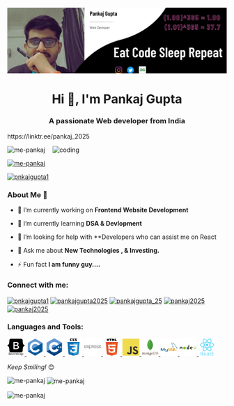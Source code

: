 ![logo](https://github.com/Me-Pankaj/Me-Pankaj/blob/main/banner.png)

<h1 align="center">Hi 👋, I'm Pankaj Gupta</h1>
<h3 align="center">A passionate Web developer from India</h3>

<p>https://linktr.ee/pankaj_2025</p>

<img align="right" alt="coding" width="400" src="https://user-images.githubusercontent.com/55389276/140866485-8fb1c876-9a8f-4d6a-98dc-08c4981eaf70.gif">

<p align="left"> <img src="https://komarev.com/ghpvc/?username=me-pankaj&label=Profile%20views&color=0e75b6&style=flat" alt="me-pankaj" /> </p>

<p align="left"> <a href="https://github.com/ryo-ma/github-profile-trophy"><img src="https://github-profile-trophy.vercel.app/?username=me-pankaj" alt="me-pankaj" /></a> </p>

<p align="left"> <a href="https://twitter.com/pnkajgupta1" target="blank"><img src="https://img.shields.io/twitter/follow/pnkajgupta1?logo=twitter&style=for-the-badge" alt="pnkajgupta1" /></a> </p>

### About Me 🧐<br>
- 🔭 I’m currently working on **Frontend Website Development**

- 🌱 I’m currently learning **DSA & Devlopment**

- 🤝 I’m looking for help with **Developers who can assist me on React

- 💬 Ask me about **New Technologies , & Investing.**

- ⚡ Fun fact **I am funny guy....**

<h3 align="left">Connect with me:</h3>
<p align="left">
<a href="https://twitter.com/pnkajgupta1" target="blank"><img align="center" src="https://raw.githubusercontent.com/rahuldkjain/github-profile-readme-generator/master/src/images/icons/Social/twitter.svg" alt="pnkajgupta1" height="30" width="40" /></a>
<a href="https://linkedin.com/in/pankajgupta2025" target="blank"><img align="center" src="https://raw.githubusercontent.com/rahuldkjain/github-profile-readme-generator/master/src/images/icons/Social/linked-in-alt.svg" alt="pankajgupta2025" height="30" width="40" /></a>
<a href="https://instagram.com/pankajgupta_25" target="blank"><img align="center" src="https://raw.githubusercontent.com/rahuldkjain/github-profile-readme-generator/master/src/images/icons/Social/instagram.svg" alt="pankajgupta_25" height="30" width="40" /></a>
<a href="https://www.leetcode.com/pankaj2025" target="blank"><img align="center" src="https://raw.githubusercontent.com/rahuldkjain/github-profile-readme-generator/master/src/images/icons/Social/leet-code.svg" alt="pankaj2025" height="30" width="40" /></a>
<a href="https://auth.geeksforgeeks.org/user/pankaj2025" target="blank"><img align="center" src="https://raw.githubusercontent.com/rahuldkjain/github-profile-readme-generator/master/src/images/icons/Social/geeks-for-geeks.svg" alt="pankaj2025" height="30" width="40" /></a>
</p>

<h3 align="left">Languages and Tools:</h3>
<p align="left"> <a href="https://getbootstrap.com" target="_blank" rel="noreferrer"> <img src="https://raw.githubusercontent.com/devicons/devicon/master/icons/bootstrap/bootstrap-plain-wordmark.svg" alt="bootstrap" width="40" height="40"/> </a> <a href="https://www.cprogramming.com/" target="_blank" rel="noreferrer"> <img src="https://raw.githubusercontent.com/devicons/devicon/master/icons/c/c-original.svg" alt="c" width="40" height="40"/> </a> <a href="https://www.w3schools.com/cpp/" target="_blank" rel="noreferrer"> <img src="https://raw.githubusercontent.com/devicons/devicon/master/icons/cplusplus/cplusplus-original.svg" alt="cplusplus" width="40" height="40"/> </a> <a href="https://www.w3schools.com/css/" target="_blank" rel="noreferrer"> <img src="https://raw.githubusercontent.com/devicons/devicon/master/icons/css3/css3-original-wordmark.svg" alt="css3" width="40" height="40"/> </a> <a href="https://expressjs.com" target="_blank" rel="noreferrer"> <img src="https://raw.githubusercontent.com/devicons/devicon/master/icons/express/express-original-wordmark.svg" alt="express" width="40" height="40"/> </a> <a href="https://www.w3.org/html/" target="_blank" rel="noreferrer"> <img src="https://raw.githubusercontent.com/devicons/devicon/master/icons/html5/html5-original-wordmark.svg" alt="html5" width="40" height="40"/> </a> <a href="https://developer.mozilla.org/en-US/docs/Web/JavaScript" target="_blank" rel="noreferrer"> <img src="https://raw.githubusercontent.com/devicons/devicon/master/icons/javascript/javascript-original.svg" alt="javascript" width="40" height="40"/> </a> <a href="https://www.mongodb.com/" target="_blank" rel="noreferrer"> <img src="https://raw.githubusercontent.com/devicons/devicon/master/icons/mongodb/mongodb-original-wordmark.svg" alt="mongodb" width="40" height="40"/> </a> <a href="https://www.mysql.com/" target="_blank" rel="noreferrer"> <img src="https://raw.githubusercontent.com/devicons/devicon/master/icons/mysql/mysql-original-wordmark.svg" alt="mysql" width="40" height="40"/> </a> <a href="https://nodejs.org" target="_blank" rel="noreferrer"> <img src="https://raw.githubusercontent.com/devicons/devicon/master/icons/nodejs/nodejs-original-wordmark.svg" alt="nodejs" width="40" height="40"/> </a> <a href="https://reactjs.org/" target="_blank" rel="noreferrer"> <img src="https://raw.githubusercontent.com/devicons/devicon/master/icons/react/react-original-wordmark.svg" alt="react" width="40" height="40"/> </a> </p>

<i>Keep Smiling!</i> 😊

<p><img align="left" src="https://github-readme-stats.vercel.app/api/top-langs?username=me-pankaj&show_icons=true&locale=en&layout=compact" alt="me-pankaj" /></p>

<p>&nbsp;<img align="center" src="https://github-readme-stats.vercel.app/api?username=me-pankaj&show_icons=true&locale=en" alt="me-pankaj" /></p>

<p><img align="center" src="https://github-readme-streak-stats.herokuapp.com/?user=me-pankaj&" alt="me-pankaj" /></p>
